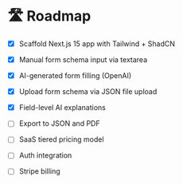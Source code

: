# 🛣️ Roadmap

- [x] Scaffold Next.js 15 app with Tailwind + ShadCN

- [x] Manual form schema input via textarea

- [x] AI-generated form filling (OpenAI)

- [x] Upload form schema via JSON file upload

- [x] Field-level AI explanations

- [ ] Export to JSON and PDF

- [ ] SaaS tiered pricing model

- [ ] Auth integration

- [ ] Stripe billing
